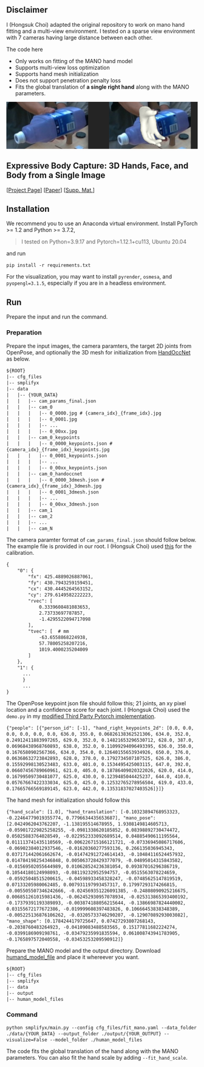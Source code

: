 ## Disclaimer

I (Hongsuk Choi) adapted the original repository to work on mano hand fitting and a multi-view environment. I tested on a sparse view environment with 7 cameras having large distance between each other. 

The code here
- Only works on fitting of the MANO hand model
- Supports multi-view loss optimization
- Supports hand mesh initialization
- Does not support penetration penalty loss
- Fits the global translation of **a single right hand** along with the MANO parameters. 

![sample](./sample.png)

## Expressive Body Capture: 3D Hands, Face, and Body from a Single Image

[[Project Page](https://smpl-x.is.tue.mpg.de/)] 
[[Paper](https://ps.is.tuebingen.mpg.de/uploads_file/attachment/attachment/497/SMPL-X.pdf)]
[[Supp. Mat.](https://ps.is.tuebingen.mpg.de/uploads_file/attachment/attachment/498/SMPL-X-supp.pdf)]

## Installation
We recommend you to use an Anaconda virtual environment. Install PyTorch >= 1.2 and Python >= 3.7.2, 
> I tested on Python=3.9.17 and Pytorch=1.12.1+cu113, Ubuntu 20.04

and run 

```
pip install -r requirements.txt
```

For the visualization, you may want to install `pyrender`, `osmesa`, and `pyopengl=3.1.5`, especially if you are in a headless environment.

## Run

Prepare the input and run the command.

### Preparation
Prepare the input images, the camera paramters, the target 2D joints from OpenPose, and optionally the 3D mesh for initialization from [HandOccNet](https://github.com/namepllet/HandOccNet) as below.


```
${ROOT}  
|-- cfg_files
|-- smplifyx
|-- data  
|   |-- {YOUR_DATA}
|   |   |-- cam_params_final.json
|   |   |-- cam_0  
|   |   |   |-- 0_0000.jpg # {camera_idx}_{frame_idx}.jpg
|   |   |   |-- 0_0001.jpg
|   |   |   |-- ...
|   |   |   |-- 0_00xx.jpg
|   |   |-- cam_0_keypoints  
|   |   |   |-- 0_0000_keypoints.json # {camera_idx}_{frame_idx}_keypoints.jpg
|   |   |   |-- 0_0001_keypoints.json
|   |   |   |-- ...
|   |   |   |-- 0_00xx_keypoints.json
|   |   |-- cam_0_handoccnet  
|   |   |   |-- 0_0000_3dmesh.json # {camera_idx}_{frame_idx}_3dmesh.jpg
|   |   |   |-- 0_0001_3dmesh.json
|   |   |   |-- ...
|   |   |   |-- 0_00xx_3dmesh.json
|   |   |-- cam_1
|   |   |-- cam_2
|   |   |-- ...
|   |   |-- cam_N
```

The camera paramter format of `cam_params_final.json` should follow below. The example file is provided in our root. I (Hongsuk Choi) used [this](https://github.com/hongsukchoi/MultiCamCalib) for the calibration.

``` 
{
    "0": {
        "fx": 425.4889026887061,
        "fy": 430.7943259159451,
        "cx": 430.4445264563152,
        "cy": 279.6149582222223,
        "rvec": [
            0.3339608481083653,
            2.73733697787857,
            -1.4295522094717098
        ],
        "tvec": [  # mm
            -63.6558868224938,
            57.78005258207216,
            1019.4000235204009
        ]
    },
    "1": {
      ...
      }
      ...
}
```

The OpenPose keypoint json file should follow this;
21 joints, an xy pixel location and a confidence score for each joint.
I (Hongsuk Choi) used the `demo.py` in my [modified Third Party Pytorch implementation](https://github.com/hongsukchoi/OpenPose_3rdParty/tree/hand_demo).

```
{"people": [{"person_id": [-1], "hand_right_keypoints_2d": [0.0, 0.0, 0.0, 0.0, 0.0, 0.0, 636.0, 355.0, 0.06826138362521306, 634.0, 352.0, 0.24912411883997265, 629.0, 352.0, 0.14821653296530712, 628.0, 387.0, 0.06968438968760893, 638.0, 352.0, 0.11099294096493395, 636.0, 350.0, 0.1676580902567366, 634.0, 354.0, 0.12640155653934926, 650.0, 376.0, 0.06368632723842893, 628.0, 378.0, 0.1792734507107525, 626.0, 386.0, 0.15592998130523483, 633.0, 401.0, 0.1534495425003115, 647.0, 392.0, 0.06607456789060961, 621.0, 405.0, 0.18786409020322026, 620.0, 414.0, 0.16799509730481077, 625.0, 430.0, 0.1239485044425237, 644.0, 410.0, 0.05767667422333034, 625.0, 425.0, 0.12532765278956504, 619.0, 433.0, 0.17665766569189145, 623.0, 442.0, 0.13531837027403526]}]}
```

The hand mesh for initialization should follow this
```
{"hand_scale": [1.0], "hand_translation": [-0.10323894768953323, -0.22464779019355774, 0.7796634435653687], "mano_pose": [2.0424962043762207, -1.138195514678955, 1.9308149814605713, -0.059017229825258255, -0.0981338620185852, 0.08398892730474472, 0.05025883764028549, -0.022952333092689514, 0.04885490611195564, 0.011113741435110569, -0.006226715166121721, -0.07336945086717606, -0.06902384012937546, -0.01620360277593136, 0.266135036945343, 0.037171442061662674, -0.014742912724614143, -0.10484116524457932, 0.014784198254346848, 0.005063728429377079, -0.04895014315843582, -0.01569502055644989, 0.010628524236381054, 0.09387016296386719, 0.10544180124998093, -0.08119232952594757, -0.0515563078224659, -0.05925048515200615, -0.04598933458328247, -0.07485625147819519, 0.07133205980062485, 0.007931197993457317, 0.17997293174266815, -0.005505507346242666, -0.024569351226091385, -0.24808090925216675, 0.006851261015981436, -0.062452930957078934, -0.025313865393400192, -0.17379391193389893, -0.003874188056215644, -0.13866987824440002, 0.03155672177672386, -0.019999608397483826, 0.10666453838348389, -0.005225136876106262, -0.03205733746290207, -0.12907089293003082], "mano_shape": [0.1784244179725647, 0.07427293807268143, -0.2038760483264923, -0.04109083488583565, 0.15177811682224274, -0.0399186909198761, -0.03479235991835594, 0.061008743941783905, -0.1765897572040558, -0.03453253209590912]}
```

Prepare the MANO model and the output directory.
Download [humand_model_file](https://drive.google.com/drive/folders/1lcUgY0np1dFYLZuxjz3Q-bLCJRMeA0dF?usp=drive_link) and place it whereever you want.

```
${ROOT}  
|-- cfg_files
|-- smplifyx
|-- data  
|-- output
|-- human_model_files
```

### Command

```Shell
python smplifyx/main.py --config cfg_files/fit_mano.yaml --data_folder ./data/{YOUR_DATA} --output_folder ./output/{YOUR_OUTPUT} --visualize=False --model_folder ./human_model_files
```

The code fits the global translation of the hand along with the MANO parameters. You can also fit the hand scale by adding `--fit_hand_scale`.


